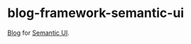 # blog-framework-semantic-ui

[Blog](http://foreachsam.github.io/blog-framework-semantic-ui/) for [Semantic UI](http://semantic-ui.com/).
